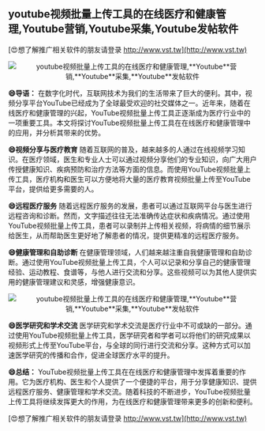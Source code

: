 ## **youtube视频批量上传工具的在线医疗和健康管理,**Youtube**营销,**Youtube**采集,**Youtube**发帖软件**

[😍想了解推广相关软件的朋友请登录 http://www.vst.tw](http://www.vst.tw)

 <center><img src="https://vst.tw/MP4/tuiguang/png/2.png" alt="youtube视频批量上传工具的在线医疗和健康管理,**Youtube**营销,**Youtube**采集,**Youtube**发帖软件"></center>

**😄导语：**
在数字化时代，互联网技术为我们的生活带来了巨大的便利。其中，视频分享平台YouTube已经成为了全球最受欢迎的社交媒体之一。近年来，随着在线医疗和健康管理的兴起，YouTube视频批量上传工具正逐渐成为医疗行业中的一项重要工具。本文将探讨YouTube视频批量上传工具在在线医疗和健康管理中的应用，并分析其带来的优势。

**😄视频分享与医疗教育**
随着互联网的普及，越来越多的人通过在线视频学习知识。在医疗领域，医生和专业人士可以通过视频分享他们的专业知识，向广大用户传授健康知识、疾病预防和治疗方法等方面的信息。而使用YouTube视频批量上传工具，医疗机构和医生可以方便地将大量的医疗教育视频批量上传至YouTube平台，提供给更多需要的人。

**😄远程医疗服务**
随着远程医疗服务的发展，患者可以通过互联网平台与医生进行远程咨询和诊断。然而，文字描述往往无法准确传达症状和疾病情况。通过使用YouTube视频批量上传工具，患者可以录制并上传相关视频，将病情的细节展示给医生，从而帮助医生更好地了解患者的情况，提供更精准的远程医疗服务。

**😄健康管理和自助诊断**
在健康管理领域，人们越来越注重自我健康管理和自助诊断。通过使用YouTube视频批量上传工具，个人可以记录和分享自己的健康管理经验、运动教程、食谱等，与他人进行交流和分享。这些视频可以为其他人提供实用的健康管理建议和灵感，增强健康意识。

 <center><img src="https://vst.tw/MP4/tuiguang/png/4.png" alt="youtube视频批量上传工具的在线医疗和健康管理,**Youtube**营销,**Youtube**采集,**Youtube**发帖软件"></center>

**😄医学研究和学术交流**
医学研究和学术交流是医疗行业中不可或缺的一部分。通过使用YouTube视频批量上传工具，医学研究者和学者可以将他们的研究成果以视频形式上传至YouTube平台，与全球的同行进行交流和分享。这种方式可以加速医学研究的传播和合作，促进全球医疗水平的提升。

**😄总结：**
YouTube视频批量上传工具在在线医疗和健康管理中发挥着重要的作用。它为医疗机构、医生和个人提供了一个便捷的平台，用于分享健康知识、提供远程医疗服务、健康管理和学术交流。随着科技的不断进步，YouTube视频批量上传工具将继续发挥更大的作用，为在线医疗和健康管理带来更多的创新和便利。

[😍想了解推广相关软件的朋友请登录 http://www.vst.tw](http://www.vst.tw)



